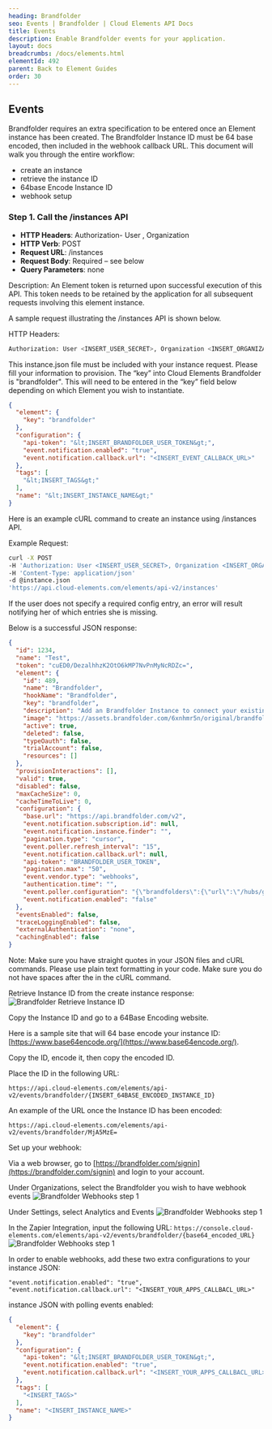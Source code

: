 ```yaml
---
heading: Brandfolder
seo: Events | Brandfolder | Cloud Elements API Docs
title: Events
description: Enable Brandfolder events for your application.
layout: docs
breadcrumbs: /docs/elements.html
elementId: 492
parent: Back to Element Guides
order: 30
---
```


## Events

Brandfolder requires an extra specification to be entered once an Element instance has been created. The Brandfolder Instance ID must be 64 base encoded, then included in the webhook callback URL. This document will walk you through the entire workflow:

* create an instance
* retrieve the instance ID
* 64base Encode Instance ID
* webhook setup

### Step 1. Call the /instances API

* __HTTP Headers__: Authorization- User <user secret>, Organization <organization secret>
* __HTTP Verb__: POST
* __Request URL__: /instances
* __Request Body__: Required – see below
* __Query Parameters__: none

Description: An Element token is returned upon successful execution of this API. This token needs to be retained by the application for all subsequent requests involving this element instance.

A sample request illustrating the /instances API is shown below.

HTTP Headers:

```bash
Authorization: User <INSERT_USER_SECRET>, Organization <INSERT_ORGANIZATION_SECRET>

```
This instance.json file must be included with your instance request.  Please fill your information to provision.  The “key” into Cloud Elements Brandfolder is "brandfolder".  This will need to be entered in the “key” field below depending on which Element you wish to instantiate.

```json
{
  "element": {
    "key": "brandfolder"
  },
  "configuration": {
    "api-token": "&lt;INSERT_BRANDFOLDER_USER_TOKEN&gt;",
    "event.notification.enabled": "true",
    "event.notification.callback.url": "<INSERT_EVENT_CALLBACK_URL>"
  },
  "tags": [
    "&lt;INSERT_TAGS&gt;"
  ],
  "name": "&lt;INSERT_INSTANCE_NAME&gt;"
}
```

Here is an example cURL command to create an instance using /instances API.

Example Request:

```bash
curl -X POST
-H 'Authorization: User <INSERT_USER_SECRET>, Organization <INSERT_ORGANIZATION_SECRET>'
-H 'Content-Type: application/json'
-d @instance.json
'https://api.cloud-elements.com/elements/api-v2/instances'
```

If the user does not specify a required config entry, an error will result notifying her of which entries she is missing.

Below is a successful JSON response:

```json
{
  "id": 1234,
  "name": "Test",
  "token": "cuED0/DezalhhzK2OtO6kMP7NvPnMyNcRDZc=",
  "element": {
    "id": 489,
    "name": "Brandfolder",
    "hookName": "Brandfolder",
    "key": "brandfolder",
    "description": "Add an Brandfolder Instance to connect your existing Brandfolder account to the General Hub, allowing you to manage assets and attachments across multiple Elements. You will need your Brandfolder account information to add an instance.",
    "image": "https://assets.brandfolder.com/6xnhmr5n/original/brandfolder_logo_black.png",
    "active": true,
    "deleted": false,
    "typeOauth": false,
    "trialAccount": false,
    "resources": []
  },
  "provisionInteractions": [],
  "valid": true,
  "disabled": false,
  "maxCacheSize": 0,
  "cacheTimeToLive": 0,
  "configuration": {
    "base.url": "https://api.brandfolder.com/v2",
    "event.notification.subscription.id": null,
    "event.notification.instance.finder": "",
    "pagination.type": "cursor",
    "event.poller.refresh_interval": "15",
    "event.notification.callback.url": null,
    "api-token": "BRANDFOLDER_USER_TOKEN",
    "pagination.max": "50",
    "event.vendor.type": "webhooks",
    "authentication.time": "",
    "event.poller.configuration": "{\"brandfolders\":{\"url\":\"/hubs/general/brandfolders?where=updated_dt>'${date:yyyy-MM-dd'T'HH:mm:ssXXX}'\",\"idField\":\"id\"},\"organizations\":{\"url\":\"/hubs/general/organizations?where=updated_dt>'${date:yyyy-MM-dd'T'HH:mm:ssXXX}'\",\"idField\":\"id\"}}",
    "event.notification.enabled": "false"
  },
  "eventsEnabled": false,
  "traceLoggingEnabled": false,
  "externalAuthentication": "none",
  "cachingEnabled": false
}
```

Note:  Make sure you have straight quotes in your JSON files and cURL commands.  Please use plain text formatting in your code.  Make sure you do not have spaces after the in the cURL command.

Retrieve Instance ID from the create instance response:
![Brandfolder Retrieve Instance ID](http://cloud-elements.com/wp-content/uploads/2015/08/FreshdeskWebHookID.png)

Copy the Instance ID and go to a 64Base Encoding website.

Here is a sample site that will 64 base encode your instance ID: [https://www.base64encode.org/](https://www.base64encode.org/).

Copy the ID, encode it, then copy the encoded ID.

Place the ID in the following URL:

`https://api.cloud-elements.com/elements/api-v2/events/brandfolder/{INSERT_64BASE_ENCODED_INSTANCE_ID}`

An example of the URL once the Instance ID has been encoded:

`https://api.cloud-elements.com/elements/api-v2/events/brandfolder/MjA5MzE=`

Set up your webhook:

Via a web browser, go to [https://brandfolder.com/signin](https://brandfolder.com/signin) and login to your account.

Under Organizations, select the Brandfolder you wish to have webhook events
![Brandfolder Webhooks step 1](http://cloud-elements.com/wp-content/uploads/2016/05/BrandfolderWebhooks1.png)

Under Settings, select Analytics and Events
![Brandfolder Webhooks step 1](http://cloud-elements.com/wp-content/uploads/2016/05/BrandfolderWebhooks2.png)

In the Zapier Integration, input the following URL: `https://console.cloud-elements.com/elements/api-v2/events/brandfolder/{base64_encoded_URL}`
![Brandfolder Webhooks step 1](http://cloud-elements.com/wp-content/uploads/2016/05/BrandfolderWebhooks3.png)

In order to enable webhooks, add these two extra configurations to your instance JSON:

```
"event.notification.enabled": "true",
"event.notification.callback.url": "<INSERT_YOUR_APPS_CALLBACL_URL>"
```

instance JSON with polling events enabled:

```json
{
  "element": {
    "key": "brandfolder"
  },
  "configuration": {
    "api-token": "&lt;INSERT_BRANDFOLDER_USER_TOKEN&gt;",
    "event.notification.enabled": "true",
    "event.notification.callback.url": "<INSERT_YOUR_APPS_CALLBACL_URL>"
  },
  "tags": [
    "<INSERT_TAGS>"
  ],
  "name": "<INSERT_INSTANCE_NAME>"
}
```
